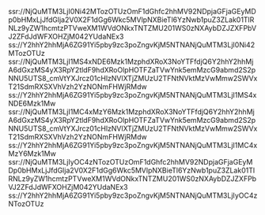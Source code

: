 ssr://NjQuMTM3LjI0Ni42MTozOTUzOmF1dGhfc2hhMV92NDpjaGFjaGEyMDp0bHMxLjJfdGlja2V0X2F1dGg6Wkc5MVlpNXBieTl6YzNwb1puZ3ZLak01TlRNLz9yZW1hcmtzPTVweXM1WVdONkxTNTZMU201WS0zNXAybDZJZXFPbVJ2ZFdJdWFXOHZjM042YUdaNEx3
ss://Y2hhY2hhMjA6ZG91Yi5pby9zc3poZngvKjM5NTNANjQuMTM3LjI0Ni42MTozOTUz
ssr://NjQuMTM3LjI1MS4xNDE6Mzk1MzphdXRoX3NoYTFfdjQ6Y2hhY2hhMjA6dGxzMS4yX3RpY2tldF9hdXRoOlpHOTFZaTVwYnk5emMzcG9abmd2S2pNNU5UTS8_cmVtYXJrcz01cHlzNVlXTjZMUzU2TFNtNVktMzVwMmw2SWVxT21SdmRXSXVhVzh2YzNONmFHWjRMdw
ss://Y2hhY2hhMjA6ZG91Yi5pby9zc3poZngvKjM5NTNANjQuMTM3LjI1MS4xNDE6Mzk1Mw
ssr://NjQuMTM3LjI1MC4xMzY6Mzk1MzphdXRoX3NoYTFfdjQ6Y2hhY2hhMjA6dGxzMS4yX3RpY2tldF9hdXRoOlpHOTFZaTVwYnk5emMzcG9abmd2S2pNNU5UTS8_cmVtYXJrcz01cHlzNVlXTjZMUzU2TFNtNVktMzVwMmw2SWVxT21SdmRXSXVhVzh2YzNONmFHWjRMdw
ss://Y2hhY2hhMjA6ZG91Yi5pby9zc3poZngvKjM5NTNANjQuMTM3LjI1MC4xMzY6Mzk1Mw
ssr://NjQuMTM3LjIyOC4zNTozOTUzOmF1dGhfc2hhMV92NDpjaGFjaGEyMDp0bHMxLjJfdGlja2V0X2F1dGg6Wkc5MVlpNXBieTl6YzNwb1puZ3ZLak01TlRNLz9yZW1hcmtzPTVweXM1WVdONkxTNTZMU201WS0zNXAybDZJZXFPbVJ2ZFdJdWFXOHZjM042YUdaNEx3
ss://Y2hhY2hhMjA6ZG91Yi5pby9zc3poZngvKjM5NTNANjQuMTM3LjIyOC4zNTozOTUz
